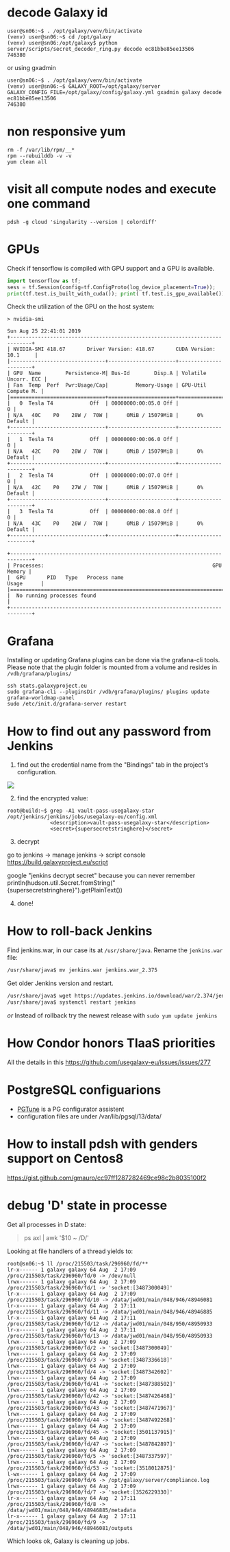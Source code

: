 # decode Galaxy id
```
user@sn06:~$ . /opt/galaxy/venv/bin/activate
(venv) user@sn06:~$ cd /opt/galaxy
(venv) user@sn06:/opt/galaxy$ python server/scripts/secret_decoder_ring.py decode ec81bbe85ee13506
746380
```
or using gxadmin
```
user@sn06:~$ . /opt/galaxy/venv/bin/activate
(venv) user@sn06:~$ GALAXY_ROOT=/opt/galaxy/server GALAXY_CONFIG_FILE=/opt/galaxy/config/galaxy.yml gxadmin galaxy decode ec81bbe85ee13506
746380
```

# non responsive yum

```
rm -f /var/lib/rpm/__*
rpm --rebuilddb -v -v
yum clean all
```

# visit all compute nodes and execute one command

```console
pdsh -g cloud 'singularity --version | colordiff'
```

# GPUs

Check if tensorflow is compiled with GPU support and a GPU is available.

```python
import tensorflow as tf;
sess = tf.Session(config=tf.ConfigProto(log_device_placement=True));
print(tf.test.is_built_with_cuda()); print( tf.test.is_gpu_available())
```

Check the utilization of the GPU on the host system:

```console
> nvidia-smi 

Sun Aug 25 22:41:01 2019       
+-----------------------------------------------------------------------------+
| NVIDIA-SMI 418.67       Driver Version: 418.67       CUDA Version: 10.1     |
|-------------------------------+----------------------+----------------------+
| GPU  Name        Persistence-M| Bus-Id        Disp.A | Volatile Uncorr. ECC |
| Fan  Temp  Perf  Pwr:Usage/Cap|         Memory-Usage | GPU-Util  Compute M. |
|===============================+======================+======================|
|   0  Tesla T4            Off  | 00000000:00:05.0 Off |                    0 |
| N/A   40C    P0    28W /  70W |      0MiB / 15079MiB |      0%      Default |
+-------------------------------+----------------------+----------------------+
|   1  Tesla T4            Off  | 00000000:00:06.0 Off |                    0 |
| N/A   42C    P0    28W /  70W |      0MiB / 15079MiB |      0%      Default |
+-------------------------------+----------------------+----------------------+
|   2  Tesla T4            Off  | 00000000:00:07.0 Off |                    0 |
| N/A   42C    P0    27W /  70W |      0MiB / 15079MiB |      0%      Default |
+-------------------------------+----------------------+----------------------+
|   3  Tesla T4            Off  | 00000000:00:08.0 Off |                    0 |
| N/A   43C    P0    26W /  70W |      0MiB / 15079MiB |      0%      Default |
+-------------------------------+----------------------+----------------------+
                                                                               
+-----------------------------------------------------------------------------+
| Processes:                                                       GPU Memory |
|  GPU       PID   Type   Process name                             Usage      |
|=============================================================================|
|  No running processes found                                                 |
+-----------------------------------------------------------------------------+

```

# Grafana

Installing or updating Grafana plugins can be done via the grafana-cli tools. Please note that the
plugin folder is mounted from a volume and resides in `/vdb/grafana/plugins/`

```console
ssh stats.galaxyproject.eu
sudo grafana-cli --pluginsDir /vdb/grafana/plugins/ plugins update grafana-worldmap-panel
sudo /etc/init.d/grafana-server restart
```


# How to find out any password from Jenkins

1. find out the credential name from the "Bindings" tab in the project's configuration.

![](images/image.png)

2. find the encrypted value:
```
root@build:~$ grep -A1 vault-pass-usegalaxy-star /opt/jenkins/jenkins/jobs/usegalaxy-eu/config.xml
              <description>vault-pass-usegalaxy-star</description>
              <secret>{supersecretstringhere}</secret>
```
3. decrypt

go to jenkins → manage jenkins → script console
https://build.galaxyproject.eu/script

google "jenkins decrypt secret" because you can never remember  
println(hudson.util.Secret.fromString("{supersecretstringhere}").getPlainText())

4. done!

# How to roll-back Jenkins

Find jenkins.war, in our case its at `/usr/share/java`. Rename the `jenkins.war` file:

```bash
/usr/share/java$ mv jenkins.war jenkins.war_2.375 
```

Get older Jenkins version and restart.

```bash
/usr/share/java$ wget https://updates.jenkins.io/download/war/2.374/jenkins.war
/usr/share/java$ systemctl restart jenkins
```
*or*
Instead of rollback try the newest release with
`sudo yum update jenkins`

# How Condor honors TIaaS priorities

All the details in this https://github.com/usegalaxy-eu/issues/issues/277

# PostgreSQL configuarions

* [PGTune](https://pgtune.leopard.in.ua) is a PG configurator assistent
* configuration files are under /var/lib/pgsql/13/data/

# How to install pdsh with genders support on Centos8

https://gist.github.com/gmauro/cc97ff1287282469ce98c2b8035100f2

# debug 'D' state in processe

Get all processes in D state: 

> ps axl | awk '$10 ~ /D/'

Looking at file handlers of a thread yields to:

```
root@sn06:~$ ll /proc/215503/task/296960/fd/** 
lr-x------ 1 galaxy galaxy 64 Aug  2 17:09 /proc/215503/task/296960/fd/0 -> /dev/null
lrwx------ 1 galaxy galaxy 64 Aug  2 17:09 /proc/215503/task/296960/fd/1 -> 'socket:[3487300049]'
lr-x------ 1 galaxy galaxy 64 Aug  2 17:09 /proc/215503/task/296960/fd/10 -> /data/jwd01/main/048/946/48946081
lr-x------ 1 galaxy galaxy 64 Aug  2 17:11 /proc/215503/task/296960/fd/11 -> /data/jwd01/main/048/946/48946885
lr-x------ 1 galaxy galaxy 64 Aug  2 17:11 /proc/215503/task/296960/fd/12 -> /data/jwd01/main/048/950/48950933
lr-x------ 1 galaxy galaxy 64 Aug  2 17:11 /proc/215503/task/296960/fd/13 -> /data/jwd01/main/048/950/48950933
lrwx------ 1 galaxy galaxy 64 Aug  2 17:09 /proc/215503/task/296960/fd/2 -> 'socket:[3487300049]'
lrwx------ 1 galaxy galaxy 64 Aug  2 17:09 /proc/215503/task/296960/fd/3 -> 'socket:[3487336618]'
lrwx------ 1 galaxy galaxy 64 Aug  2 17:09 /proc/215503/task/296960/fd/4 -> 'socket:[3487342602]'
lrwx------ 1 galaxy galaxy 64 Aug  2 17:09 /proc/215503/task/296960/fd/41 -> 'socket:[3487388502]'
lrwx------ 1 galaxy galaxy 64 Aug  2 17:09 /proc/215503/task/296960/fd/42 -> 'socket:[3487426468]'
lrwx------ 1 galaxy galaxy 64 Aug  2 17:09 /proc/215503/task/296960/fd/43 -> 'socket:[3487471967]'
lrwx------ 1 galaxy galaxy 64 Aug  2 17:09 /proc/215503/task/296960/fd/44 -> 'socket:[3487492268]'
lrwx------ 1 galaxy galaxy 64 Aug  2 17:09 /proc/215503/task/296960/fd/45 -> 'socket:[3501137915]'
lrwx------ 1 galaxy galaxy 64 Aug  2 17:09 /proc/215503/task/296960/fd/47 -> 'socket:[3487842897]'
lrwx------ 1 galaxy galaxy 64 Aug  2 17:09 /proc/215503/task/296960/fd/5 -> 'socket:[3487337597]'
lrwx------ 1 galaxy galaxy 64 Aug  2 17:09 /proc/215503/task/296960/fd/53 -> 'socket:[3518012875]'
l-wx------ 1 galaxy galaxy 64 Aug  2 17:09 /proc/215503/task/296960/fd/6 -> /opt/galaxy/server/compliance.log
lrwx------ 1 galaxy galaxy 64 Aug  2 17:09 /proc/215503/task/296960/fd/7 -> 'socket:[3526229330]'
lr-x------ 1 galaxy galaxy 64 Aug  2 17:11 /proc/215503/task/296960/fd/8 -> /data/jwd01/main/048/946/48946885/metadata
lr-x------ 1 galaxy galaxy 64 Aug  2 17:11 /proc/215503/task/296960/fd/9 -> /data/jwd01/main/048/946/48946081/outputs
```

Which looks ok, Galaxy is cleaning up jobs.
